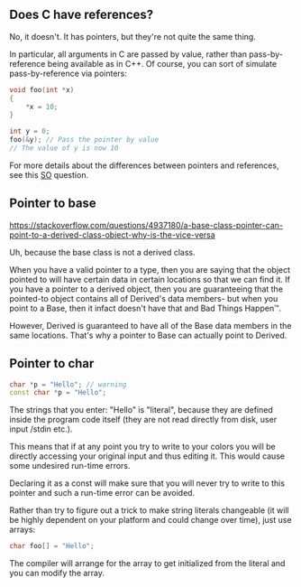 
## Does C have references?

No, it doesn't. It has pointers, but they're not quite the same thing.

In particular, all arguments in C are passed by value, rather than pass-by-reference being available as in C++. Of course, you can sort of simulate pass-by-reference via pointers:

```C
void foo(int *x)
{
    *x = 10;
}

int y = 0;
foo(&y); // Pass the pointer by value
// The value of y is now 10
```
For more details about the differences between pointers and references, see this [SO](https://stackoverflow.com/questions/57483/what-are-the-differences-between-a-pointer-variable-and-a-reference-variable) question.

## Pointer to base

https://stackoverflow.com/questions/4937180/a-base-class-pointer-can-point-to-a-derived-class-object-why-is-the-vice-versa

Uh, because the base class is not a derived class.

When you have a valid pointer to a type, then you are saying that the object pointed to will have certain data in certain locations so that we can find it. If you have a pointer to a derived object, then you are guaranteeing that the pointed-to object contains all of Derived's data members- but when you point to a Base, then it infact doesn't have that and Bad Things Happen™.

However, Derived is guaranteed to have all of the Base data members in the same locations. That's why a pointer to Base can actually point to Derived.

## Pointer to char
```C++
char *p = "Hello"; // warning
const char *p = "Hello";
```
The strings that you enter: "Hello" is "literal", because they are defined inside the program code itself (they are not read directly from disk, user input /stdin etc.).

This means that if at any point you try to write to your colors you will be directly accessing your original input and thus editing it. This would cause some undesired run-time errors.

Declaring it as a const will make sure that you will never try to write to this pointer and such a run-time error can be avoided.

Rather than try to figure out a trick to make string literals changeable (it will be highly dependent on your platform and could change over time), just use arrays:
```C++
char foo[] = "Hello";
```
The compiler will arrange for the array to get initialized from the literal and you can modify the array.
